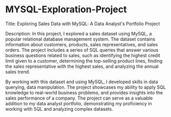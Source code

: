 # MYSQL-Exploration-Project

Title: Exploring Sales Data with MySQL: A Data Analyst's Portfolio Project

Description:
In this project, I explored a sales dataset using MySQL, a popular relational database management system. The dataset contains information about customers, products, sales representatives, and sales orders. The project includes a series of SQL queries that answer various business questions related to sales, such as identifying the highest credit limit given to a customer, determining the top-selling product lines, finding the sales representative with the highest sales, and analyzing the annual sales trend.

By working with this dataset and using MySQL, I developed skills in data querying, data manipulation. The project showcases my ability to apply SQL knowledge to real-world business problems, and provides insights into the sales performance of a company. The project can serve as a valuable addition to my data analyst portfolio, demonstrating my proficiency in working with SQL and analyzing complex datasets.
